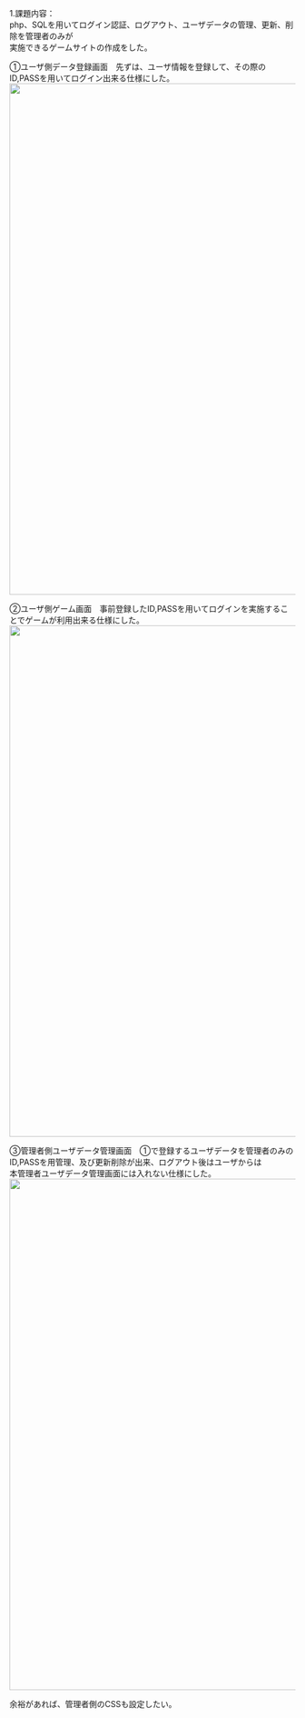 1.課題内容：<br>
php、SQLを用いてログイン認証、ログアウト、ユーザデータの管理、更新、削除を管理者のみが<br>
実施できるゲームサイトの作成をした。<br>

①ユーザ側データ登録画面　先ずは、ユーザ情報を登録して、その際のID,PASSを用いてログイン出来る仕様にした。<br>
<img src="https://user-images.githubusercontent.com/83898574/125111134-7f8bbf00-e120-11eb-9a43-84c66d081eba.png" width="900px">

②ユーザ側ゲーム画面　事前登録したID,PASSを用いてログインを実施することでゲームが利用出来る仕様にした。<br>
<img src="https://user-images.githubusercontent.com/83898574/125110585-bad9be00-e11f-11eb-8213-59ae801db6e5.png" width="900px">

③管理者側ユーザデータ管理画面　①で登録するユーザデータを管理者のみのID,PASSを用管理、及び更新削除が出来、ログアウト後はユーザからは<br>
本管理者ユーザデータ管理画面には入れない仕様にした。<br>
<img src="https://user-images.githubusercontent.com/83898574/125110769-fa080f00-e11f-11eb-886b-079d33a13a93.png" width="900px">

余裕があれば、管理者側のCSSも設定したい。


